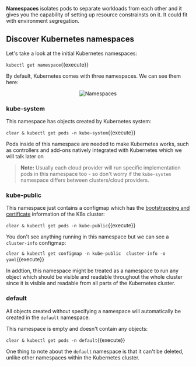 **Namespaces** isolates pods to separate workloads from each other and it gives you the capability of setting up resource constrainsts on it. It could fit with environment segregation.

## Discover Kubernetes namespaces 

Let's take a look at the initial Kubernetes namespaces:

`kubectl get namespace`{{execute}}

By default, Kubernetes comes with three namespaces. We can see them here:

<p style="text-align:center;"><img src="/andresguisado/courses/kubernetes-basic-concepts/pods/assets/namespaces.png" alt="Namespaces"></p>


### kube-system

This namespace has objects created by Kubernetes system:

`clear & kubectl get pods -n kube-system`{{execute}}

Pods inside of this namespace are needed to make Kubernetes works, such as controllers and add-ons natively integrated with Kubernetes which we will talk later on

> **Note:** Usually each cloud provider will run specific implementation pods in this namespace too - so don't worry if the `kube-system` namespace differs between clusters/cloud providers.

### kube-public

This namespace just contains a configmap which has the [bootstrapping and certificate](https://kubernetes.io/docs/reference/access-authn-authz/bootstrap-tokens/) information of the K8s cluster:

`clear & kubectl get pods -n kube-public`{{execute}}

You don't see anything running in this namespace but we can see a ```cluster-info``` configmap:

`clear & kubectl get configmap -n kube-public  cluster-info -o yaml`{{execute}}

In addtion, this namespace might be treated as a namespace to run any object which should be visible and readable throughout the whole cluster since it is visible and readable from all parts of the Kubernetes cluster.

### default

All objects created without specifying a namespace will automatically be created in the `default` namespace.

This namespace is empty and doesn't contain any objects:

`clear & kubectl get pods -n default`{{execute}}

One thing to note about the `default` namespace is that it can't be deleted, unlike other namespaces within the Kubernetes cluster.